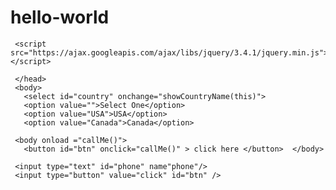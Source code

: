 # hello-world<html>
<head>

     <script src="https://ajax.googleapis.com/ajax/libs/jquery/3.4.1/jquery.min.js"></script>


 <script>
$(document).ready(function callMe(){

  alert ("hello world")
});
function showCountryName(obj){
  alert(obj.value);
}
       </script>
     </head>
     <body>
       <select id="country" onchange="showCountryName(this)">
       <option value="">Select One</option>
       <option value="USA">USA</option>
       <option value="Canada">Canada</option>

     <body onload ="callMe()">
       <button id="btn" onclick="callMe()" > click here </button>  </body>

     <input type="text" id="phone" name"phone"/>
     <input type="button" value="click" id="btn" />


</html>
